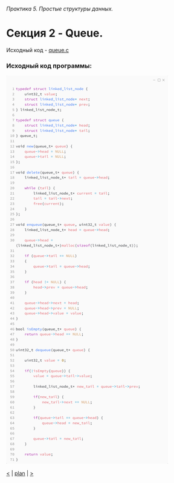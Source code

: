 _Практика 5. Простые структуры данных._

# Секция 2 - Queue.

Исходный код - [queue.c](../src/list_queue.c)

### Исходный код программы:
![](images/queue_code.png)

[<](1.md) | [plan](../practice.md) | [>](3.md)
